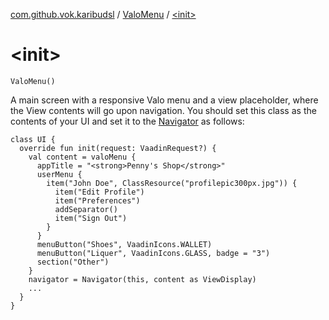 [com.github.vok.karibudsl](../index.md) / [ValoMenu](index.md) / [&lt;init&gt;](.)

# &lt;init&gt;

`ValoMenu()`

A main screen with a responsive Valo menu and a view placeholder, where the View contents will go upon navigation.
You should set this class as the contents of your UI and set it to the [Navigator](#) as follows:

```
class UI {
  override fun init(request: VaadinRequest?) {
    val content = valoMenu {
      appTitle = "<strong>Penny's Shop</strong>"
      userMenu {
        item("John Doe", ClassResource("profilepic300px.jpg")) {
          item("Edit Profile")
          item("Preferences")
          addSeparator()
          item("Sign Out")
        }
      }
      menuButton("Shoes", VaadinIcons.WALLET)
      menuButton("Liquer", VaadinIcons.GLASS, badge = "3")
      section("Other")
    }
    navigator = Navigator(this, content as ViewDisplay)
    ...
  }
}
```

